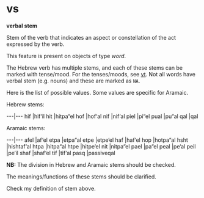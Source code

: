 # vs

**verbal stem**


Stem of the verb that indicates an aspect or constellation of the act expressed by the verb.

This feature is present on objects of type *word*.

The Hebrew verb has multiple stems, and each of these stems can be marked with tense/mood.
For the tenses/moods, see [vt](vt).
Not all words have verbal stem (e.g. nouns) and these are marked as `NA`.

Here is the list of possible values. Some values are specific for Aramaic.

Hebrew stems:

---|---
hif  |hif‘il
hit  |hitpa“el
hof  |hof‘al
nif  |nif‘al
piel |pi“el
pual |pu“al
qal  |qal

Aramaic stems:

---|---
afel |af‘el
etpa |etpa“al
etpe |etpe‘el
haf  |haf‘el
hop  |hotpa“al
hsht |hishtaf‘al
htpa |hitpa“al
htpe |hitpe‘el
nit  |nitpa“el
pael |pa“el
peal |pe‘al
peil |pe‘il
shaf |shaf‘el
tif  |tif‘al
pasq |passiveqal

**NB:**
The division in Hebrew and Aramaic stems should be checked.

The meanings/functions of these stems should be clarified.

Check my definition of stem above.
